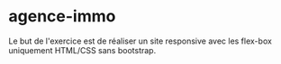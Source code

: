 # agence-immo

Le but de l'exercice est de réaliser un site responsive avec les flex-box uniquement HTML/CSS sans bootstrap. 
